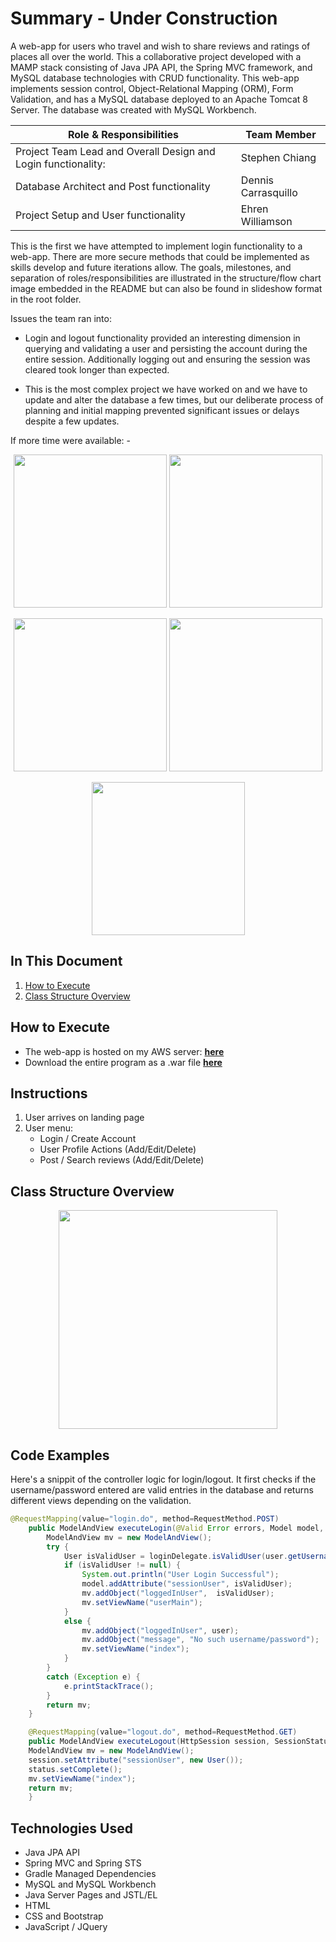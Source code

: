# Summary - Under Construction
A web-app for users who travel and wish to share reviews and ratings of places all over the world. This a collaborative project developed with a MAMP stack consisting of Java JPA API, the Spring MVC framework, and MySQL database technologies with CRUD functionality. This web-app implements session control, Object-Relational Mapping (ORM), Form Validation, and has a MySQL database deployed to an Apache Tomcat 8 Server.  The database was created with MySQL Workbench.

|Role & Responsibilities                                       | Team Member        |
|--------------------------------------------------------------|--------------------|
|Project Team Lead and Overall Design and Login functionality: | Stephen Chiang     |
|Database Architect and Post functionality                     | Dennis Carrasquillo|
|Project Setup and User functionality| Ehren Williamson        |                    |

This is the first we have attempted to implement login functionality to a web-app. There are more secure methods that could be implemented as skills develop and future iterations allow. The goals, milestones, and separation of roles/responsibilities are illustrated in the structure/flow chart image embedded in the README but can also be found in slideshow format in the root folder.

Issues the team ran into:
- Login and logout functionality provided an interesting dimension in querying and validating a user and persisting the account during the entire session. Additionally logging out and ensuring the session was cleared took longer than expected.

- This is the most complex project we have worked on and we have to update and alter the database a few times, but our deliberate process of planning and initial mapping prevented significant issues or delays despite a few updates.

If more time were available:
    -

<p align="center">
<img src="scrn1.png" height="245">
<img src="#" height="245"></p>
<p align="center">
<img src="#" height="245">
<img src="#" height="245"></p>
<p align="center"><img src="#" height="245"></p>

## In This Document
1. [How to Execute](#how-to-execute)
2. [Class Structure Overview](#class-structure-overview)

## How to Execute
- The web-app is hosted on my AWS server: <a href="http://www.chiangs.ninja:8080/TripLight/">**here**</a>
- Download the entire program as a .war file <a href="TripLight.war">**here**</a>

## Instructions
1. User arrives on landing page
2. User menu:
    - Login / Create Account
    - User Profile Actions (Add/Edit/Delete)
    - Post / Search reviews (Add/Edit/Delete)

## Class Structure Overview

<p align="center">
<img src="#" height="350">
</p>

## Code Examples
Here's a snippit of the controller logic for login/logout. It first checks if the username/password entered are valid entries in the database and returns different views depending on the validation.
```Java
@RequestMapping(value="login.do", method=RequestMethod.POST)
	public ModelAndView executeLogin(@Valid Error errors, Model model, User user) {
		ModelAndView mv = new ModelAndView();
		try {
			User isValidUser = loginDelegate.isValidUser(user.getUsername(), user.getPassword());
			if (isValidUser != null) {
				System.out.println("User Login Successful");
				model.addAttribute("sessionUser", isValidUser);
				mv.addObject("loggedInUser",  isValidUser);
				mv.setViewName("userMain");
			}
			else {
				mv.addObject("loggedInUser", user);
				mv.addObject("message", "No such username/password");
				mv.setViewName("index");
			}
		}
		catch (Exception e) {
			e.printStackTrace();
		}
		return mv;
	}

	@RequestMapping(value="logout.do", method=RequestMethod.GET)
	public ModelAndView executeLogout(HttpSession session, SessionStatus status) {
	ModelAndView mv = new ModelAndView();
	session.setAttribute("sessionUser", new User());
	status.setComplete();
	mv.setViewName("index");
	return mv;
	}
```

## Technologies Used
- Java JPA API
- Spring MVC and Spring STS
- Gradle Managed Dependencies
- MySQL and MySQL Workbench
- Java Server Pages and JSTL/EL
- HTML
- CSS and Bootstrap
- JavaScript / JQuery
